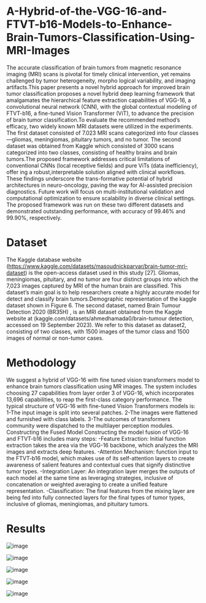 # A-Hybrid-of-the-VGG-16-and-FTVT-b16-Models-to-Enhance-Brain-Tumors-Classification-Using-MRI-Images
The accurate classification of brain tumors from magnetic resonance imaging (MRI) scans
 is pivotal for timely clinical intervention, yet remains challenged by tumor heterogeneity, morpho
logical variability, and imaging artifacts.This paper presents a novel hybrid approach for improved
 brain tumor classification proposes a novel hybrid deep learning framework that amalgamates the
 hierarchical feature extraction capabilities of VGG-16, a convolutional neural network (CNN), with
 the global contextual modeling of FTVT-b16, a fine-tuned Vision Transformer (ViT), to advance
 the precision of brain tumor classification.To evaluate the recommended method’s efficacy, two
 widely known MRI datasets were utilized in the experiments. The first dataset consisted of 7.023
 MRI scans categorized into four classes—gliomas, meningiomas, pituitary tumors, and no tumor.
 The second dataset was obtained from Kaggle which consisted of 3000 scans categorized into two
 classes, consisting of healthy brains and brain tumors.The proposed framework addresses critical
 limitations of conventional CNNs (local receptive fields) and pure ViTs (data inefficiency), offer
ing a robust,interpretable solution aligned with clinical workflows. These findings underscore the
 trans-formative potential of hybrid architectures in neuro-oncology, paving the way for AI-assisted
 precision diagnostics. Future work will focus on multi-institutional validation and computational
 optimization to ensure scalability in diverse clinical settings. The proposed framework was run on
 these two different datasets and demonstrated outstanding performance, with accuracy of 99.46% 
 and 99.90%, respectively.

# Dataset

  The Kaggle database website  (https://www.kaggle.com/datasets/masoudnickparvar/brain-tumor-mri-dataset) is the
 open-access dataset used in this study [27]. Gliomas, meningiomas, pituitary, and no tumor
 are four distinct groups into which the 7,023 images captured by MRI of the human brain
 are classified. This dataset’s main goal is to help researchers create a highly accurate model
 for detect and classify brain tumors.Demographic representation of the kaggle dataset
 shown in Figure 6.
 The second dataset, named Brain Tumour Detection 2020 (BR35H) , is an MRI dataset
 obtained from the Kaggle website at (kaggle.com/datasets/ahmedhamada0/brain-tumour
 detection, accessed on 19 September 2023). We refer to this dataset as dataset2, consisting of
 two classes, with 1500 images of the tumor class and 1500 images of normal or non-tumor
 cases.
 
# Methodology

 We suggest a hybrid of VGG-16 with fine tuned vision transformers model to enhance brain tumors classification using MR images. The system includes choosing 27 capabilities from layer order 3 of VGG-16, which incorporates 13,696 capabilities, to reap the first-class category performance. The typical structure of VGG-16 with fine-tuned Vision Transformers models is: 
1-The input image is split into several patches.
2-The images were flattened and furnished with class labels.
3-The outcomes of transformers community were dispatched to the multilayer perception modules. 
Constructing the Fused Model Constructing the model fusion of VGG-16 and FTVT-b16 includes many steps:
-Feature Extraction: Initial function extraction takes the area via the VGG-16 backbone, which analyzes the MRI images and extracts deep features.
-Attention Mechanism: function input to the FTVT-b16 model, which makes use of its self-attention layers to create awareness of salient features and contextual cues that signify distinctive tumor types.
-Integration Layer: An integration layer merges the outputs of each model at the same time as leveraging strategies, inclusive of concatenation or weighted averaging to create a unified feature representation.
-Classification: The final features from the mixing layer are being fed into fully connected layers for the final types of tumor types, inclusive of gliomas, meningiomas, and pituitary tumors.

# Results
![image](https://github.com/user-attachments/assets/73b190e5-a5d9-49cc-81e1-e5fe80d5dc65)

![image](https://github.com/user-attachments/assets/3b3a3c8a-8f62-401e-acbd-c0ad026ca80a)

![image](https://github.com/user-attachments/assets/782c3451-6a60-483b-af7e-ed6aee6f6bf1)

![image](https://github.com/user-attachments/assets/f175ffae-46bc-47a7-b042-e631a08d5870)

![image](https://github.com/user-attachments/assets/20e83ef4-5f15-46ae-9e58-41e76da58368)





